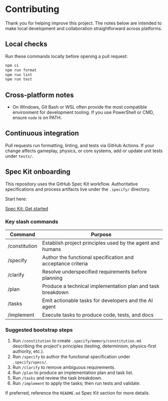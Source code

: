 # Contributing

Thank you for helping improve this project. The notes below are intended to make
local development and collaboration straightforward across platforms.

## Local checks

Run these commands locally before opening a pull request:

```powershell
npm ci
npm run format
npm run lint
npm run test
```

## Cross-platform notes

- On Windows, Git Bash or WSL often provide the most compatible environment for
  development tooling. If you use PowerShell or CMD, ensure `node` is on PATH.

## Continuous integration

Pull requests run formatting, linting, and tests via GitHub Actions. If your change
affects gameplay, physics, or core systems, add or update unit tests under `tests/`.

## Spec Kit onboarding

This repository uses the GitHub Spec Kit workflow. Authoritative specifications and
process artifacts live under the `.specify/` directory.

Start here:

[Spec Kit: Get started](https://github.com/github/spec-kit?tab=readme-ov-file#-get-started)

### Key slash commands

| Command | Purpose |
|---|---|
| /constitution | Establish project principles used by the agent and humans |
| /specify | Author the functional specification and acceptance criteria |
| /clarify | Resolve underspecified requirements before planning |
| /plan | Produce a technical implementation plan and task breakdown |
| /tasks | Emit actionable tasks for developers and the AI agent |
| /implement | Execute tasks to produce code, tests, and docs |

### Suggested bootstrap steps

1. Run `/constitution` to create `.specify/memory/constitution.md` describing the
   project's principles (testing, determinism, physics-first authority, etc.).
2. Run `/specify` to author the functional specification under `.specify/specs/`.
3. Run `/clarify` to remove ambiguous requirements.
4. Run `/plan` to produce an implementation plan and task list.
5. Run `/tasks` and review the task breakdown.
6. Run `/implement` to apply the tasks; then run tests and validate.

If preferred, reference the `README.md` Spec Kit section for more details.
